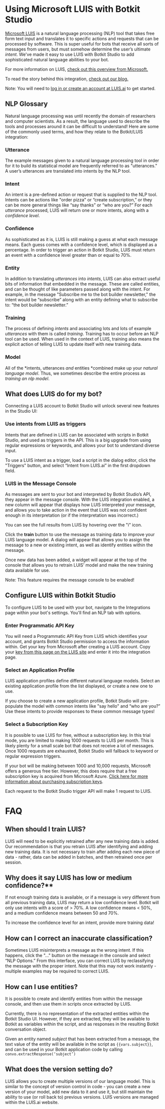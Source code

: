 # Using Microsoft LUIS with Botkit Studio

[Microsoft LUIS](http://luis.ai) is a natural language processing (NLP) tool that takes free form text input and translates it to specific actions and requests that can be processed by software. This is super useful for bots that receive all sorts of messages from users, but must somehow determine the user’s ultimate *intent*. We've made it easy to use LUIS with Botkit Studio to add sophisticated natural language abilities to your bot.

For more information on LUIS, [check out this overview from Microsoft.](https://docs.microsoft.com/en-us/azure/cognitive-services/luis/home)

To read the story behind this integration, [check out our blog.](https://medium.com/p/4d08d14bec19)

Note: You will need to [log in or create an account at LUIS.ai](https://luis.ai/) to get started.

## NLP Glossary ##

Natural language processing was until recently the domain of researchers and computer scientists. As a result, the language used to describe the tools and processes around it can be difficult to understand! Here are some of the commonly used terms, and how they relate to the Botkit/LUIS integration:

### Utterance

The example messages given to a natural language processing tool in order for it to build its statistical model are frequently referred to as "utterances."  A user’s utterances are translated into intents by the NLP tool.

### Intent 

An intent is a pre-defined action or request that is supplied to the NLP tool. Intents can be actions like "order pizza" or “create subscription,” or they can be more general things like “say thanks” or “who are you?” For each *utterance* processed, LUIS will return one or more intents, along with a *confidence level*.

### Confidence

As sophisticated as it is, LUIS is still making a guess at what each message means. Each guess comes with a confidence level, which is displayed as a percentage. In order to trigger an action in Botkit Studio, LUIS must return an event with a confidence level greater than or equal to 70%.

### Entity

In addition to translating *utterances* into *intents*, LUIS can also extract useful bits of information that embedded in the message. These are called entities, and can be thought of like parameters passed along with the intent. For example, in the message "Subscribe me to the bot builder newsletter," the intent would be “subscribe” along with an entity defining what to subscribe to: “the bot builder newsletter.”

### Training

The process of defining *intents* and associating lots and lots of example *utterances* with them is called *training*. Training has to occur before an NLP tool can be used. When used in the context of LUIS, training also means the explicit action of telling LUIS to update itself with new training data.

### Model

All of the *intents, utterances *and* entities *combined make up your *natural language model*.  Thus, we sometimes describe the entire process as *training an nlp model*.

## What does LUIS do for my bot?

Connecting a LUIS account to Botkit Studio will unlock several new features in the Studio UI:

### Use intents from LUIS as triggers 

Intents that are defined in LUIS can be associated with scripts in Botkit Studio, and used as triggers in the API. This is a big upgrade from using regular expressions or keywords, and allows your bot to understand diverse input.

To use a LUIS intent as a trigger, load a script in the dialog editor, click the "Triggers" button, and select “Intent from LUIS.ai” in the first dropdown field.

### LUIS in the Message Console

As messages are sent to your bot and interpreted by Botkit Studio’s API, they appear in the message console. With the LUIS integration enabled, a new column will appear that displays how LUIS interpreted your message, and allows you to take action in the event that LUIS was not confident enough in its interpretation (or if the interpretation was incorrect.) 

You can see the full results from LUIS by hovering over the "i" icon.

Click the **train** button to use the message as training data to improve your LUIS language model. A dialog will appear that allows you to assign the message to a new or existing intent, as well as identify entities within the message.

Once new data has been added, a widget will appear at the top of the console that allows you to retrain LUIS’ model and make the new training data available for use.

Note: This feature requires the message console to be enabled!

## Configure LUIS within Botkit Studio

To configure LUIS to be used with your bot, navigate to the Integrations page within your bot's settings. You'll find an NLP tab with options.

### Enter Programmatic API Key

You will need a Programmatic API Key from LUIS which identifies your account, and grants Botkit Studio permission to access the information within. Get your key from Microsoft after creating a LUIS account. Copy your [key from this page on the LUIS site](https://www.luis.ai/home/keys) and enter it into the integration page.

### Select an Application Profile

LUIS application profiles define different natural language models. Select an existing application profile from the list displayed, or create a new one to use.

If you choose to create a new application profile, Botkit Studio will pre-populate the model with common intents like "say hello" and “who are you?”  Use these intents to provide responses to these common message types! 

### Select a Subscription Key

It is possible to use LUIS for free, without a subscription key. In this trial mode, you are limited to making 1000 requests to LUIS per month. This is likely plenty for a small scale bot that does not receive a lot of messages. Once 1000 requests are exhausted, Botkit Studio will fallback to keyword or regular expression triggers.

If your bot will be making between 1000 and 10,000 requests, Microsoft offers a generous free tier. However, this does require that a free subscription key is acquired from Microsoft Azure. [Click here for more information about purchasing subscription keys](https://portal.azure.com/#create/Microsoft.CognitiveServices/apitype/LUIS/pricingtier/S0).

Each request to the Botkit Studio trigger API will make 1 request to LUIS.

# FAQ

## When should I train LUIS?

LUIS will need to be explicitly retrained after any new training data is added. Our recommendation is that you retrain LUIS after identifying and adding new training data. It is not necessary to train after adding each new piece of data - rather, data can be added in batches, and then retrained once per session.

## Why does it say LUIS has low or medium confidence?**

If not enough training data is available, or if a message is very different from all previous training data, LUIS may return a low confidence level. Botkit will only use intents with a score of > 70%. A low confidence means < 50%, and a medium confidence means between 50 and 70%.

To increase the confidence level for an intent, provide more training data!

## How can I correct an inaccurate classification?

Sometimes LUIS misinterprets a message as the wrong intent. If this happens, click the "..." button on the message in the console and select “NLP Options.” From this interface, you can correct LUIS by reclassifying the message with the proper intent. Note that this may not work instantly - multiple examples may be required to correct LUIS.

## How can I use entities?

It is possible to create and identify entities from within the message console, and then use them in scripts once extracted by LUIS.

Currently, there is no representation of the extracted entities within the Botkit Studio UI. However, if they are extracted, they will be available to Botkit as variables within the script, and as responses in the resulting Botkit conversation object.

Given an entity named *subject* that has been extracted from a message, the text value of the entity will be available in the script as `{{vars.subject}}`, and can be used in your Botkit application code by calling `convo.extractResponse(‘subject’)`

## What does the version setting do?

LUIS allows you to create multiple versions of our language model. This is similar to the concept of version control in code - you can create a new version of your model, add new data to it and use it, but still maintain the ability to use (or roll back to) previous versions.  LUIS versions are managed within the LUIS.ai website.

